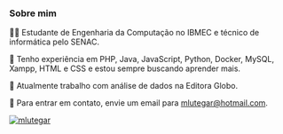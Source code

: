 ### Sobre mim

👨‍🎓 Estudante de Engenharia da Computação no IBMEC e técnico de informática pelo SENAC.

🚀 Tenho experiência em PHP, Java, JavaScript, Python, Docker, MySQL, Xampp, HTML e CSS e estou sempre buscando aprender mais.

💼 Atualmente trabalho com análise de dados na Editora Globo.

📧 Para entrar em contato, envie um email para mlutegar@hotmail.com.



[![mlutegar](https://github-readme-stats.vercel.app/api?username=mlutegar&show_icons=true&theme=radical)](https://github.com/mlutegar)
